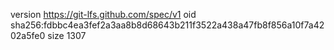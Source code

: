 version https://git-lfs.github.com/spec/v1
oid sha256:fdbbc4ea3fef2a3aa8b8d68643b211f3522a438a47fb8f856a10f7a4202a5fe0
size 1307
